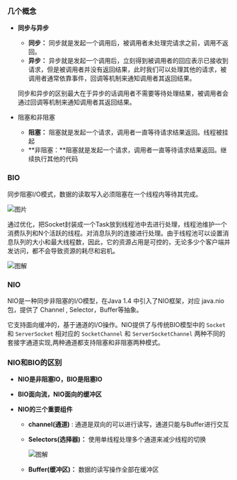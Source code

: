 ### 几个概念

- **同步与异步**

  - **同步：**  同步就是发起一个调用后，被调用者未处理完请求之前，调用不返回。
  - **异步：** 异步就是发起一个调用后，立刻得到被调用者的回应表示已接收到请求，但是被调用者并没有返回结果，此时我们可以处理其他的请求，被调用者通常依靠事件，回调等机制来通知调用者其返回结果。

  同步和异步的区别最大在于异步的话调用者不需要等待处理结果，被调用者会通过回调等机制来通知调用者其返回结果。

- 阻塞和非阻塞

  - **阻塞：** 阻塞就是发起一个请求，调用者一直等待请求结果返回。线程被挂起
  - **非阻塞：**阻塞就是发起一个请求，调用者一直等待请求结果返回。继续执行其他的代码



### BIO

同步阻塞I/O模式，数据的读取写入必须阻塞在一个线程内等待其完成。

![图片](https://camo.githubusercontent.com/5ef6de9824ae82bb0c403522a647953d1193a362/68747470733a2f2f6d792d626c6f672d746f2d7573652e6f73732d636e2d6265696a696e672e616c6979756e63732e636f6d2f322e706e67)

通过优化，把Socket封装成一个Task放到线程池中去进行处理，线程池维护一个消费队列和N个活跃的线程。对消息队列的连接进行处理。由于线程池可以设置消息队列的大小和最大线程数，因此，它的资源占用是可控的，无论多少个客户端并发访问，都不会导致资源的耗尽和宕机。

![图解](https://camo.githubusercontent.com/04b258a50ca7f9762f43d64e70f4489440bae4eb/68747470733a2f2f6d792d626c6f672d746f2d7573652e6f73732d636e2d6265696a696e672e616c6979756e63732e636f6d2f332e706e67)

### NIO

NIO是一种同步非阻塞的I/O模型，在Java 1.4 中引入了NIO框架，对应 java.nio 包，提供了 Channel , Selector，Buffer等抽象。

它支持面向缓冲的，基于通道的I/O操作。NIO提供了与传统BIO模型中的 `Socket` 和 `ServerSocket` 相对应的 `SocketChannel` 和 `ServerSocketChannel` 两种不同的套接字通道实现,两种通道都支持阻塞和非阻塞两种模式。

### NIO和BIO的区别

- **NIO是非阻塞IO，BIO是阻塞IO**

- **BIO面向流，NIO面向的缓冲区**

- **NIO的三个重要组件**

  - **channel(通道)** : 通道是双向的可以进行读写，通道只能与Buffer进行交互

  - **Selectors(选择器)：** 使用单线程处理多个通道来减少线程的切换

    ![图解](https://camo.githubusercontent.com/3a68153ce17be90275df07a47409afaea91aff83/68747470733a2f2f6d792d626c6f672d746f2d7573652e6f73732d636e2d6265696a696e672e616c6979756e63732e636f6d2f323031392d322f536c6563746f722e706e67)

  - **Buffer(缓冲区)：** 数据的读写操作全部在缓冲区

  